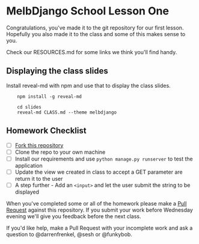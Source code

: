 # MelbDjango School Lesson One

Congratulations, you've made it to the git repository for our first lesson. Hopefully you also made it to the class
and some of this makes sense to you.

Check our RESOURCES.md for some links we think you'll find handy.


## Displaying the class slides

Install reveal-md with npm and use that to display the class slides.

```
    npm install -g reveal-md

    cd slides
    reveal-md CLASS.md --theme melbdjango
```

## Homework Checklist

- [ ] [Fork this repository][gh-fork]
- [ ] Clone the repo to your own machine
- [ ] Install our requirements and use `python manage.py runserver` to test the application
- [ ] Update the view we created in class to accept a GET parameter are return it to the user
- [ ] A step further - Add an `<input>` and let the user submit the string to be displayed

When you've completed some or all of the homework please make a [Pull Request][gh-pr] against this repository. If you submit
your work before Wednesday evening we'll give you feedback before the next class.

If you'd like help, make a Pull Request with your incomplete work and ask a question to @darrenfrenkel, @sesh or
@funkybob.

[gh-fork]: https://help.github.com/articles/fork-a-repo/
[gh-pr]: https://help.github.com/articles/using-pull-requests/
